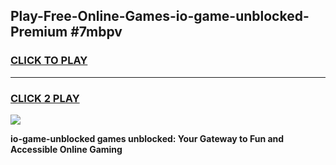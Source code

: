 
## Play-Free-Online-Games-io-game-unblocked-Premium #7mbpv
<h3>
<a href="https://premium.freeplayer.one?title=io-game-unblocked&ref=8M">CLICK TO PLAY</a></h3>
<hr>

<h3>
<a href="https://premium.freeplayer.one?title=io-game-unblocked&ref=8M">CLICK 2 PLAY</a>
  
</h3>

<a href="https://premium.freeplayer.one?title=io-game-unblocked&ref=8M"><img src="https://clearcache.store/games.png"></a>


**io-game-unblocked games unblocked: Your Gateway to Fun and Accessible Online Gaming**
